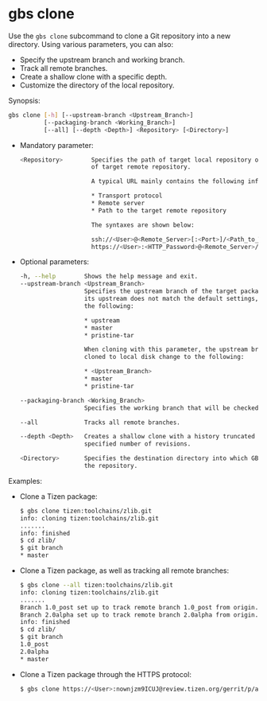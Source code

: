 # gbs clone

Use the `gbs clone` subcommand to clone a Git repository into a new directory. Using various parameters, you can also:

- Specify the upstream branch and working branch.
- Track all remote branches.
- Create a shallow clone with a specific depth.
- Customize the directory of the local repository.

Synopsis:

```bash
gbs clone [-h] [--upstream-branch <Upstream_Branch>]
          [--packaging-branch <Working_Branch>]
          [--all] [--depth <Depth>] <Repository> [<Directory>]
```

- Mandatory parameter:
  ```bash
  <Repository>        Specifies the path of target local repository or the URL
                      of target remote repository.

                      A typical URL mainly contains the following information:

                      * Transport protocol
                      * Remote server
                      * Path to the target remote repository

                      The syntaxes are shown below:

                      ssh://<User>@<Remote_Server>[:<Port>]/<Path_to_Target_Remote_Repository>
                      https://<User>:<HTTP_Password>@<Remote_Server>/gerrit/p/<Path_to_Target_Remote_Repository>
  ```

- Optional parameters:

  ```bash
  -h, --help        Shows the help message and exit.
  --upstream-branch <Upstream_Branch>
                    Specifies the upstream branch of the target package when
                    its upstream does not match the default settings, including
                    the following:

                    * upstream
                    * master
                    * pristine-tar

                    When cloning with this parameter, the upstream branches
                    cloned to local disk change to the following:

                    * <Upstream_Branch>
                    * master
                    * pristine-tar

  --packaging-branch <Working_Branch>
                    Specifies the working branch that will be checked out.

  --all             Tracks all remote branches.

  --depth <Depth>   Creates a shallow clone with a history truncated to the
                    specified number of revisions.

  <Directory>       Specifies the destination directory into which GBS clones
                    the repository.
  ```

Examples:

- Clone a Tizen package:

  ```bash
  $ gbs clone tizen:toolchains/zlib.git
  info: cloning tizen:toolchains/zlib.git
  .......
  info: finished
  $ cd zlib/
  $ git branch
  * master
  ```

- Clone a Tizen package, as well as tracking all remote branches:

  ```bash
  $ gbs clone --all tizen:toolchains/zlib.git
  info: cloning tizen:toolchains/zlib.git
  .......
  Branch 1.0_post set up to track remote branch 1.0_post from origin.
  Branch 2.0alpha set up to track remote branch 2.0alpha from origin.
  info: finished
  $ cd zlib/
  $ git branch
  1.0_post
  2.0alpha
  * master
  ```

- Clone a Tizen package through the HTTPS protocol:

  ```bash
  $ gbs clone https://<User>:nownjzm9ICUJ@review.tizen.org/gerrit/p/adaptation/systemd-bootmode
  ```